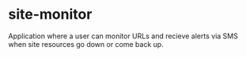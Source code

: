 # site-monitor
Application where a user can monitor URLs and recieve alerts via SMS when site resources go down or come back up.
